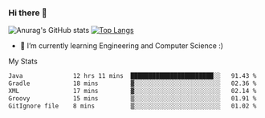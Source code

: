 ### Hi there 👋

![Anurag's GitHub stats](https://github-readme-stats.vercel.app/api?username=MatteoIorio11&show_icons=true&theme=dark) 
[![Top Langs](https://github-readme-stats.vercel.app/api/top-langs/?username=MatteoIorio11&theme=dark)](https://github.com/MatteoIorio11/github-readme-stats)

- 🌱 I’m currently learning Engineering and Computer Science :)

<!--
**MatteoIorio11/MatteoIorio11** is a ✨ _special_ ✨ repository because its `README.md` (this file) appears on your GitHub profile.

Here are some ideas to get you started:

- 🔭 I’m currently working on ...
- 🌱 I’m currently learning ...
- 👯 I’m looking to collaborate on ...
- 🤔 I’m looking for help with ...
- 💬 Ask me about ...
- 📫 How to reach me: ...
- 😄 Pronouns: ...
- ⚡ Fun fact: ...
-->
My Stats
<!--START_SECTION:waka-->

```txt
Java              12 hrs 11 mins  ███████████████████████░░   91.43 %
Gradle            18 mins         ▓░░░░░░░░░░░░░░░░░░░░░░░░   02.36 %
XML               17 mins         ▓░░░░░░░░░░░░░░░░░░░░░░░░   02.14 %
Groovy            15 mins         ▒░░░░░░░░░░░░░░░░░░░░░░░░   01.91 %
GitIgnore file    8 mins          ▒░░░░░░░░░░░░░░░░░░░░░░░░   01.02 %
```

<!--END_SECTION:waka-->
